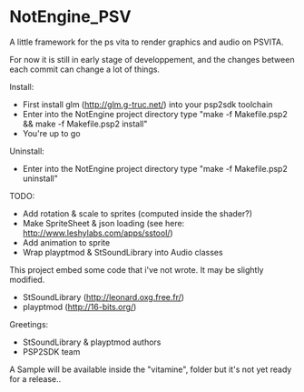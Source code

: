 # NotEngine_PSV
A little framework for the ps vita to render graphics and audio on PSVITA.

For now it is still in early stage of developpement, and the changes between each commit can
change a lot of things.

Install:
 - First install glm (http://glm.g-truc.net/) into your psp2sdk toolchain
 - Enter into the NotEngine project directory type "make -f Makefile.psp2 && make -f Makefile.psp2 install"
 - You're up to go

Uninstall:
 - Enter into the NotEngine project directory type "make -f Makefile.psp2 uninstall"


TODO:
 - Add rotation & scale to sprites (computed inside the shader?)
 - Make SpriteSheet & json loading (see here: http://www.leshylabs.com/apps/sstool/)
 - Add animation to sprite
 - Wrap playptmod & StSoundLibrary into Audio classes

This project embed some code that i've not wrote. It may be slightly modified.
 - StSoundLibrary (http://leonard.oxg.free.fr/)
 - playptmod (http://16-bits.org/)

Greetings:
 - StSoundLibrary & playptmod authors
 - PSP2SDK team


A Sample will be available inside the "vitamine",
folder but it's not yet ready for a release..

